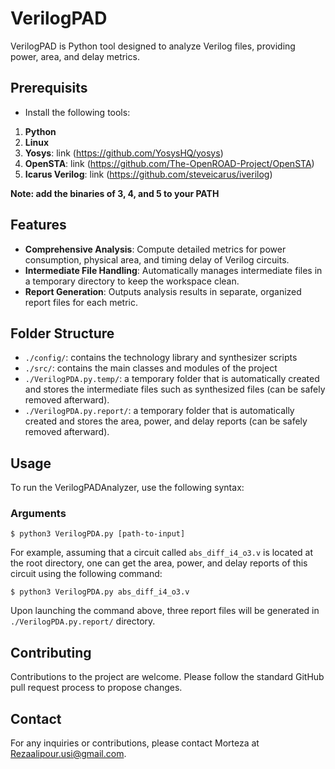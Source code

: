 # VerilogPAD

VerilogPAD is Python tool designed to analyze Verilog files, providing power, area, and delay metrics.



## Prerequisits
- Install the following tools:
1. **Python**
2. **Linux**
3. **Yosys**: link (https://github.com/YosysHQ/yosys)
4. **OpenSTA**: link (https://github.com/The-OpenROAD-Project/OpenSTA)
5. **Icarus Verilog**: link (https://github.com/steveicarus/iverilog)

**Note: add the binaries of 3, 4, and 5 to your PATH**

## Features
- **Comprehensive Analysis**: Compute detailed metrics for power consumption, physical area, and timing delay of Verilog circuits.
- **Intermediate File Handling**: Automatically manages intermediate files in a temporary directory to keep the workspace clean.
- **Report Generation**: Outputs analysis results in separate, organized report files for each metric.


## Folder Structure
- `./config/`: contains the technology library and synthesizer scripts
- `./src/`: contains the main classes and modules of the project
- `./VerilogPDA.py.temp/`: a temporary folder that is automatically created and stores the intermediate files such as synthesized files (can be safely removed afterward).
- `./VerilogPDA.py.report/`: a temporary folder that is automatically created and stores the area, power, and delay reports (can be safely removed afterward).

## Usage

To run the VerilogPADAnalyzer, use the following syntax:



### Arguments

```
$ python3 VerilogPDA.py [path-to-input]
```
For example, assuming that a circuit called `abs_diff_i4_o3.v` is located at the root directory, one can get the area, power, and delay reports of this circuit using the following command: 

```
$ python3 VerilogPDA.py abs_diff_i4_o3.v
```
Upon launching the command above, three report files will be generated in `./VerilogPDA.py.report/` directory. 


## Contributing
Contributions to the project are welcome. Please follow the standard GitHub pull request process to propose changes.


## Contact
For any inquiries or contributions, please contact Morteza at Rezaalipour.usi@gmail.com.
